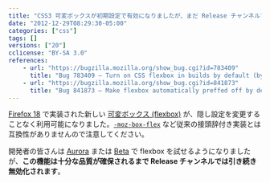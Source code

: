 ```yaml
---
title: "CSS3 可変ボックスが初期設定で有効になりましたが、まだ Release チャンネルでは無効化されています"
date: "2012-12-29T08:29:30-05:00"
categories: ["css"]
tags: []
versions: ["20"]
cclicense: "BY-SA 3.0"
references:
    - url: "https://bugzilla.mozilla.org/show_bug.cgi?id=783409"
      title: "Bug 783409 – Turn on CSS flexbox in builds by default (by enabling pref, build flag, etc)"
    - url: "https://bugzilla.mozilla.org/show_bug.cgi?id=841873"
      title: "Bug 841873 – Make flexbox automatically preffed off by default, in release builds"
---
```

[Firefox 18](https://developer.mozilla.org/ja/docs/Firefox_18_for_developers) で実装された新しい [可変ボックス (flexbox)](https://developer.mozilla.org/ja/docs/CSS/Using_CSS_flexible_boxes) が、隠し設定を変更することなく利用可能になりました。[`-moz-box-flex`](https://developer.mozilla.org/ja/docs/CSS/-moz-box-flex) など従来の接頭辞付き実装とは互換性がありませんので注意してください。

開発者の皆さんは [Aurora](https://www.mozilla.org/ja/firefox/aurora/) または [Beta](https://www.mozilla.jp/firefox/beta/) で flexbox を試せるようになりましたが、**この機能は十分な品質が確保されるまで Release チャンネルでは引き続き無効化されます**。
